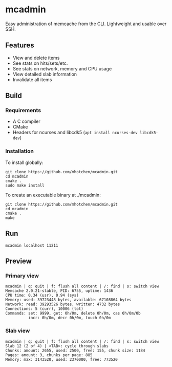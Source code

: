 # mcadmin

Easy administration of memcache from the CLI. Lightweight and usable over SSH.

## Features

* View and delete items
* See stats on hits/sets/etc.
* See stats on network, memory and CPU usage
* View detailed slab information
* Invalidate all items

## Build

### Requirements

* A C compiler
* CMake
* Headers for ncurses and libcdk5 (`apt install ncurses-dev libcdk5-dev`)

### Installation

To install globally:

```
git clone https://github.com/mhotchen/mcadmin.git
cd mcadmin
cmake .
sudo make install
```

To create an executable binary at ./mcadmin:

```
git clone https://github.com/mhotchen/mcadmin.git
cd mcadmin
cmake .
make
```

## Run

```
mcadmin localhost 11211
```

## Preview

### Primary view

```
mcadmin | q: quit | f: flush all content | /: find | s: switch view
Memcache 2.0.21-stable, PID: 6755, uptime: 1436
CPU time: 0.34 (usr), 0.94 (sys)
Memory: used: 39723448 bytes, available: 67108864 bytes
Network: read: 39293526 bytes, written: 4732 bytes
Connections: 5 (curr), 10006 (tot)
Commands: set: 9999, get: 0h/0m, delete 0h/0m, cas 0h/0m/0b
          incr: 0h/0m, decr 0h/0m, touch 0h/0m
```

### Slab view

```
mcadmin | q: quit | f: flush all content | /: find | s: switch view
Slab 12 (2 of 4) | <TAB>: cycle through slabs
Chunks: amount: 2655, used: 2500, free: 155, chunk size: 1184
Pages: amount: 3, chunks per page: 885
Memory: max: 3143520, used: 2370000, free: 773520
```

